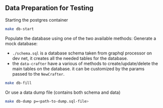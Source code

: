 ## Data Preparation for Testing

Starting the postgres container

```bash
make db-start
```

Populate the database using one of the two available methods:
Generate a mock database:
  - `./schema.sql` is a database schema taken from graphql processor on dev net, it creates all the needed tables for the database.
  - the `data-crafter` have a various of methods to create/update/delete the main tables on the database. it can be customized by the params passed to the `NewCrafter`.
  ```bash
  make db-fill
  ```

Or use a data dump file (contains both schema and data)

```bash
make db-dump p=<path-to-dump.sql-file>
```
